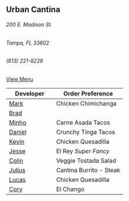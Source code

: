 ## Urban Cantina
###### 200 E. Madison St.
###### Tampa, FL 33602
###### (813) 221-8226

[View Menu](https://store7.geomerx.com/urbancantina/index.cfm?fuseaction=category&categoryID=1)



Developer     | Order Preference
--------------|---------------------
[Mark](http://github.com/mark-smithtb)              | Chicken Chimichanga
[Brad](https://github.com/bself)                    | 
[Minho](https://github.com/minhochoi)               | Carne Asada Tacos
[Daniel](https://github.come/dtartaglia)            | Crunchy Tinga Tacos
[Kevin]()                                           | Chicken Quesadilla
[Jesse](https://github.com/jessecurry)              | El Rey *Super Fancy*
[Colin](https://github.com/ColinFendrick)           | Veggie Tostada Salad
[Julius](https://github.com/jbzozowski)             | Cantina Burrito - Steak
[Lucas]()                                           | Chicken Quesadilla
[Cory]()                                            | El Chango
